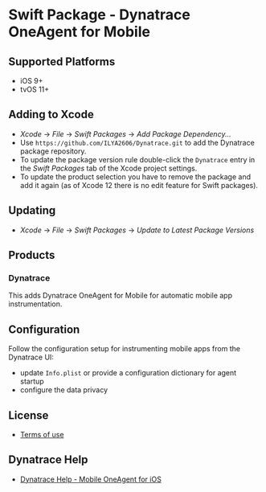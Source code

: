 # Swift Package - Dynatrace OneAgent for Mobile

## Supported Platforms
* iOS 9+
* tvOS 11+

## Adding to Xcode
* *Xcode* → *File* → *Swift Packages* → *Add Package Dependency...*
* Use `https://github.com/ILYA2606/Dynatrace.git` to add the Dynatrace package repository.
* To update the package version rule double-click the `Dynatrace` entry in the *Swift Packages* tab of the Xcode project settings.
* To update the product selection you have to remove the package and add it again (as of Xcode 12 there is no edit feature for Swift packages).

## Updating
* *Xcode* → *File* → *Swift Packages* → *Update to Latest Package Versions*

## Products

### Dynatrace
This adds Dynatrace OneAgent for Mobile for automatic mobile app instrumentation.

## Configuration
Follow the configuration setup for instrumenting mobile apps from the Dynatrace UI:

* update `Info.plist` or provide a configuration dictionary for agent startup
* configure the data privacy

## License
* [Terms of use](https://www.dynatrace.com/company/trust-center/terms-of-use/)

## Dynatrace Help
* [Dynatrace Help - Mobile OneAgent for iOS](https://www.dynatrace.com/support/help/shortlink/ios-hub)

